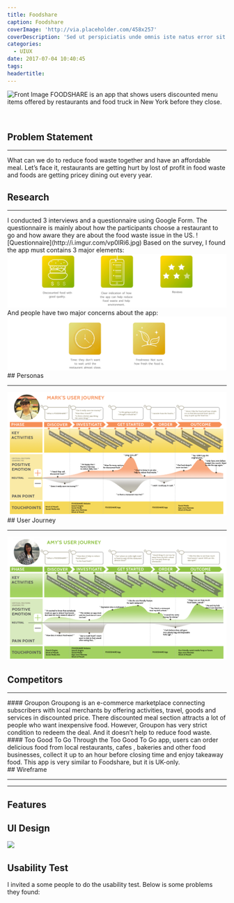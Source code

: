 ```yaml
---
title: Foodshare
caption: Foodshare
coverImage: 'http://via.placeholder.com/458x257'
coverDescription: 'Sed ut perspiciatis unde omnis iste natus error sit voluptatem accusantium doloremque laudantium, totam rem aperiam, eaque ipsa quae ab illo inventore veritatis et quasi architecto beatae vitae dicta sunt explicabo'
categories:
  - UIUX
date: 2017-07-04 10:40:45
tags:
headertitle:
---
```

![Front Image](http://i.imgur.com/t8tKs5h.jpg)
FOODSHARE is an app that shows users discounted menu items offered by restaurants and food truck in New York before they close.

<br>

## Problem Statement
<hr>
What can we do to reduce food waste together and have an affordable meal. Let’s face it, restaurants are getting hurt by lost of profit in food waste and foods are getting pricey dining out every year.
<br>

## Research
<hr>
I conducted 3 interviews and a questionnaire using Google Form. The questionnaire is mainly about how the participants choose a restaurant to go and how aware they are about the food waste issue in the US.
![Questionnaire](http://i.imgur.com/vp0IRi6.jpg)
Based on the survey, I found the app must contains 3 major elements:
<img src="/images/galleries/foodshare/icon1.jpg">
And people have two major concerns about the app:
<img src="/images/galleries/foodshare/icon2.jpg">
<br>
## Personas
<hr>
<img src="/images/galleries/foodshare/mark_journeymap.png">
<br>
## User Journey
<hr>
<img src="/images/galleries/foodshare/amy_journeymap.png">

## Competitors
<hr>
#### Groupon
Groupong is an e-commerce marketplace connecting subscribers with local merchants by offering activities, travel, goods and services in discounted price. There discounted meal section attracts a lot of people who want inexpensive food.
However, Groupon has very strict condition to redeem the deal. And it doesn’t help to reduce food waste. 
<br>
#### Too Good To Go
Through the Too Good To Go app, users can order delicious food from local restaurants, cafes , bakeries and other food businesses, collect it up to an hour before closing time and enjoy takeaway food.
This app is very similar to Foodshare, but it is UK-only.  
<br>
## Wireframe
<hr>
<script src="https://gist.github.com/chisuart/282b2fa8882baacbe00634ad89cb9dd2.js"></script>
<hr>

## Features

## UI Design
![](http://i.imgur.com/4dhmL5g.jpg)

## Usability Test
I invited a some people to do the usability test. Below is some problems they found:
